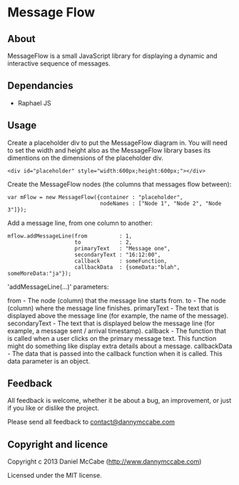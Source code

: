 Message Flow
============

About
-----------------------------------------

MessageFlow is a small JavaScript library for displaying a dynamic and interactive sequence of messages.

Dependancies
-----------------------------------------

- Raphael JS

Usage
-----------------------------------------

Create a placeholder div to put the MessageFlow diagram in. You will need to set the width and height also as the MessageFlow library bases its
dimentions on the dimensions of the placeholder div.

```
<div id="placeholder" style="width:600px;height:600px;"></div>
```

Create the MessageFlow nodes (the columns that messages flow between):

```
var mFlow = new MessageFlow({container : "placeholder",
                             nodeNames : ["Node 1", "Node 2", "Node 3"]});
```

Add a message line, from one column to another:

```
mflow.addMessageLine(from          : 1,
                     to            : 2,
                     primaryText   : "Message one",
                     secondaryText : "16:12:00",
                     callback      : someFunction,
                     callbackData  : {someData:"blah", someMoreData:"ja"});
```

'addMessageLine(...)' parameters:

from          - The node (column) that the message line starts from.
to            - The node (column) where the message line finishes.
primaryText   - The text that is displayed above the message line (for example, the name of the message).
secondaryText - The text that is displayed below the message line (for example, a message sent / arrival timestamp).
callback      - The function that is called when a user clicks on the primary message text. This function might do something like
                display extra details about a message.
callbackData  - The data that is passed into the callback function when it is called. This data parameter is an object.

Feedback
----------------------------------------

All feedback is welcome, whether it be about a bug, an improvement, or just if you like or dislike the project.

Please send all feedback to contact@dannymccabe.com

Copyright and licence
----------------------------------------

Copyright c 2013 Daniel McCabe (http://www.dannymccabe.com)

Licensed under the MIT license.
